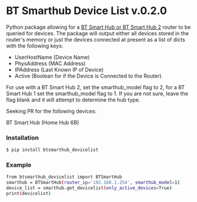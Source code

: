 # BT Smarthub Device List v.0.2.0

Python package allowing for a [BT Smart Hub or BT Smart Hub 2](https://www.productsandservices.bt.com/broadband/smart-hub/) router to be queried for devices.
The package will output either all devices stored in the router's memory or just the devices connected at present
as a list of dicts with the following keys:
  - UserHostName (Device Name)
  - PhysAddress (MAC Address)
  - IPAddress (Last Known IP of Device)
  - Active (Boolean for if the Device is Connected to the Router)
  
For use with a BT Smart Hub 2, set the smarthub_model flag to 2, for a BT Smart Hub 1 set the smarthub_model flag to 1. If you are not sure, leave the flag blank and it will attempt to determine the hub type.

Seeking PR for the following devices:

BT Smart Hub (Home Hub 6B)

### Installation
```sh
$ pip install btsmarthub_devicelist
```

### Example

```sh
from btsmarthub_devicelist import BTSmartHub
smarthub = BTSmartHub(router_ip='192.168.1.254', smarthub_model=1)
device_list = smarthub.get_devicelist(only_active_devices=True)
print(devicelist)
```

